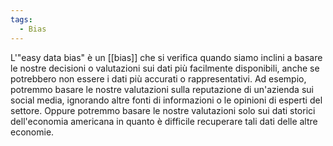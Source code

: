 ```yaml
---
tags:
  - Bias
---
```

L'"easy data bias" è un [[bias]] che si verifica quando siamo inclini a basare le nostre decisioni o valutazioni sui dati più facilmente disponibili, anche se potrebbero non essere i dati più accurati o rappresentativi.
Ad esempio, potremmo basare le nostre valutazioni sulla reputazione di un'azienda sui social media, ignorando altre fonti di informazioni o le opinioni di esperti del settore.
Oppure potremmo basare le nostre valutazioni solo sui dati storici dell'economia americana in quanto è difficile recuperare tali dati delle altre economie.
